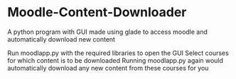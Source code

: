 # Moodle-Content-Downloader
A python program with GUI made using glade to access moodle and automatically download new content

Run moodlapp.py with the required libraries to open the GUI
Select courses for which content is to be downloaded
Running moodlapp.py again would automatically download any new content from these courses for you

